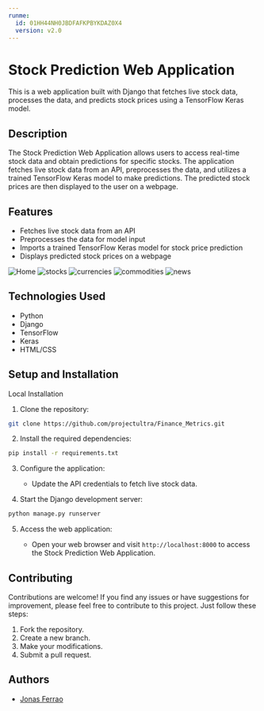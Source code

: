 ```yaml
---
runme:
  id: 01HH44NH0JBDFAFKPBYKDAZ0X4
  version: v2.0
---
```


# Stock Prediction Web Application

This is a web application built with Django that fetches live stock data, processes the data, and predicts stock prices using a TensorFlow Keras model.

## Description

The Stock Prediction Web Application allows users to access real-time stock data and obtain predictions for specific stocks. The application fetches live stock data from an API, preprocesses the data, and utilizes a trained TensorFlow Keras model to make predictions. The predicted stock prices are then displayed to the user on a webpage.

## Features

- Fetches live stock data from an API
- Preprocesses the data for model input
- Imports a trained TensorFlow Keras model for stock price prediction
- Displays predicted stock prices on a webpage

![Home](./images/image8.png)
![stocks](./images/image4.png)
![currencies](./images/image2.png)
![commodities](./images/image1.png)
![news](./images/image6.png)

## Technologies Used

- Python
- Django
- TensorFlow
- Keras
- HTML/CSS

## Setup and Installation

Local Installation

1. Clone the repository:

```sh {"id":"01HH44NH0GCR6Z704TDQPT0E35"}
git clone https://github.com/projectultra/Finance_Metrics.git

```

2. Install the required dependencies:

```sh {"id":"01HH44NH0GCR6Z704TDV2TXBGZ"}
pip install -r requirements.txt

```

3. Configure the application:

   - Update the API credentials to fetch live stock data.

4. Start the Django development server:

```sh {"id":"01HH44NH0GCR6Z704TDY7ZARCQ"}
python manage.py runserver

```

5. Access the web application:

   - Open your web browser and visit `http://localhost:8000` to access the Stock Prediction Web Application.

## Contributing

Contributions are welcome! If you find any issues or have suggestions for improvement, please feel free to contribute to this project. Just follow these steps:

1. Fork the repository.
2. Create a new branch.
3. Make your modifications.
4. Submit a pull request.

## Authors

- [Jonas Ferrao](https://github.com/projectultra)
